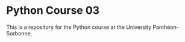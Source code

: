 # Python Course 03

This is a repository for the Python course at the University Panthéon-Sorbonne.
